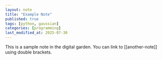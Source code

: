 ```yaml
---
layout: note
title: "Example Note"
published: true
tags: [python, gaussian]
categories: [programming]
last_modified_at: 2025-07-30
---
```


This is a sample note in the digital garden. You can link to [[another-note]] using double brackets.
